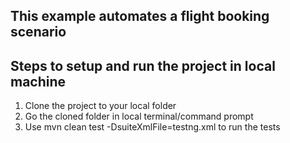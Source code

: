 ## This example automates a flight booking scenario

## Steps to setup and run the project in local machine

1. Clone the project to your local folder
2. Go the cloned folder in local terminal/command prompt
2. Use  mvn clean test -DsuiteXmlFile=testng.xml to run the tests
